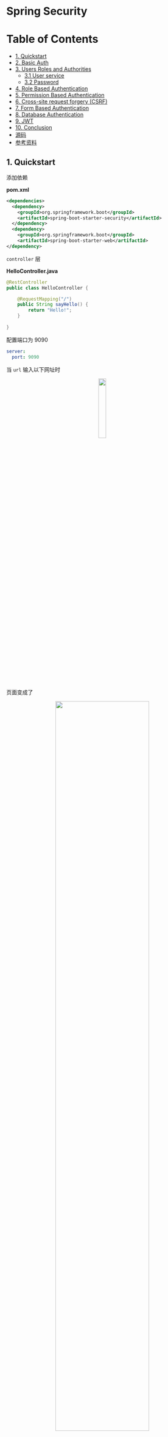 # Spring Security

Table of Contents
=================

* [1. Quickstart](#1-quickstart)
* [2. Basic Auth](#2-basic-auth)
* [3. Users Roles and Authorities](#3-users-roles-and-authorities)
   * [3.1 User service](#31-user-service)
   * [3.2 Password](#32-password)
* [4. Role Based Authentication](#4-role-based-authentication)
* [5. Permission Based Authentication](#5-permission-based-authentication)
* [6. Cross-site request forgery (CSRF)](#6-cross-site-request-forgery-csrf)
* [7. Form Based Authentication](#7-form-based-authentication)
* [8. Database Authentication](#8-database-authentication)
* [9. JWT](#9-jwt)
* [10. Conclusion](#10-conclusion)
* [源码](#源码)
* [参考资料](#参考资料)




## 1. Quickstart

添加依赖

**pom.xml**

```xml
<dependencies>
  <dependency>
    <groupId>org.springframework.boot</groupId>
    <artifactId>spring-boot-starter-security</artifactId>
  </dependency>
  <dependency>
    <groupId>org.springframework.boot</groupId>
    <artifactId>spring-boot-starter-web</artifactId>
</dependency>
```

`controller` 层

**HelloController.java**

```java
@RestController
public class HelloController {

    @RequestMapping("/")
    public String sayHello() {
        return "Hello!";
    }
    
}
```

配置端口为 9090

```yaml
server:
  port: 9090
```

当 `url` 输入以下网址时

<div align="center"> <img src="image-20200729101107448.png" width="20%"/> </div><br>

页面变成了

<div align="center"> <img src="image-20200729101213621.png" width="70%"/> </div><br>



可见，我们的接口没有赤裸裸地暴露供第三方随意访问了，`spring security` 框架给我们加了一层保护

用户名默认为 `user`

密码从控制台可以获得

<div align="center"> <img src="image-20200729101512541.png" width="70%"/> </div><br>

成功跳转！

<div align="center"> <img src="image-20200729101705261.png" width="60%"/> </div><br>



⚠️注意：

`login` 之后默认跳转到 `/` 路径



## 2. Basic Auth

集成 `Spring Security`

**ApplicationSecurityConfig.java**

```java
@Configuration
@EnableWebSecurity
public class ApplicationSecurityConfig extends WebSecurityConfigurerAdapter {
    @Override
    protected void configure(HttpSecurity http) throws Exception {
        http
                .authorizeRequests()
                .anyRequest()
                .authenticated()
                .and()
                .httpBasic();
    }
}
```

继承了 `WebSecurityConfigurerAdapter`，我们重写了 `configure` 方法（参数为 `HttpSecurity`）

解释一下编写思路（编写时会有代码提示）

对发过来的 `http request`

1. 授权请求
2. 所有请求
3. 都要验证
4. 和
5. 使用 `http basic` 验证方式


<div align="center"> <img src="image-20200729103511124.png" width="60%"/> </div><br>

修改 `controller`

**HelloController.java**

```java
@RestController
public class HelloController {

    @RequestMapping("/hello")
    public String sayHello() {
        return "Hello!";
    }

}
```



成功访问！


<div align="center"> <img src="image-20200729112220291.png" width="90%"/> </div><br>

## 3. Users Roles and Authorities

### 3.1 User service

在安全领域

用户包括一般包括以下信息：

- username
- password
- role
- authorities
- and more

`username` 和 `password` 很好理解，我们无论登录哪个网站，都需要用户名和密码来校验我们的身份

`role` 和 `authorities` 又如何理解呢？

我们在生活中有许多身份，在学校我们既是学生，也是父母的孩子，说不定还是校篮球队队长

权限一般与角色一起谈论。比如说你是学生，你可以享受教育优惠的权限，你可以享受在高中大学读书的权利...

你是篮球队队长，你就有组织训练的权限，有管理队员的权限...

<div align="center"> <img src="image-20200730173041674.png" width="50%"/> </div><br>



`Spring security` 默认的用户是 `user`

```java
@Configuration
@EnableWebSecurity
public class ApplicationSecurityConfig extends WebSecurityConfigurerAdapter {

    @Autowired
    private PasswordEncoder passwordEncoder;

    /**
     * 配置用户信息
     *
     * @return
     */
    @Override
    @Bean
    protected UserDetailsService userDetailsService() {

        // user 1: admin
        UserDetails admin = User.builder()
                .username("admin")
                .password(passwordEncoder.encode("123"))
                .roles(ADMIN.name())
                .build();

        // user 2: visitor
        UserDetails visitor = User.builder()
                .username("visitor")
                .password(passwordEncoder.encode("123"))
                .roles(VISITOR.name())
                .build();


        return new InMemoryUserDetailsManager(admin, visitor);

    }

    @Override
    protected void configure(HttpSecurity http) throws Exception {
        http
                .csrf().disable()
                .authorizeRequests()
                .antMatchers("/index").permitAll()
                .antMatchers("/admin").hasRole(ADMIN.name())
                .antMatchers("/visitor").hasRole(VISITOR.name())
                .anyRequest()
                .authenticated()
                .and()
                .httpBasic();
    }
}
```



解释（具体查看源码）：

- User：用户类
- UserDetails：用户信息类
- InMemoryUserDetailsManager：用户信息保存在内存



这里有一个小技巧，方法返回值是 `UserDetailsService`

是一个接口，点击左边绿色图标可以查看其实现类

<div align="center"> <img src="image-20200729115735148.png" width="70%"/> </div><br>



总的来说，用户信息配置类通过工厂模式创建了一个用户信息对象，并保存在内存中



### 3.2 Password

作为一个企业级安全框架，是决不允许密码以明文形式存储

`Spring security` 为我们提供了一个利器：`PasswordEncoder`

**PasswordEncoder.class**

```java
public interface PasswordEncoder {
    String encode(CharSequence var1);

    boolean matches(CharSequence var1, String var2);

    default boolean upgradeEncoding(String encodedPassword) {
        return false;
    }
}
```

采用第三种加密方式：

<div align="center"> <img src="image-20200729142305771.png" width="70%"/> </div><br>

**PasswordConfig.java**

```java
@Configuration
public class PasswordConfig {

    @Bean
    public PasswordEncoder passwordEncoder() {
        return new BCryptPasswordEncoder(10);
    }

}
```





<div align="center"> <img src="image-20200729143042853.png" width="50%"/> </div><br>

debug 一下，发现明文密码 “123” 已经加密


成功访问！

<div align="center"> <img src="image-20200729142739165.png" width="50%"/> </div><br>



## 4. Role Based Authentication

**一句话概括：你拥有什么身份，就访问特定身份的网址**



模拟两个角色：

- admin（拥有增删改查的权限）
- visitor （只有查的权限）



<div align="center"> <img src="roles.jpg" width="50%"/> </div><br>





为了方便理解，在用户信息中设置两个角色：

- admin
- visitor



权限枚举类：

**UserPermission.java**

```java
public enum UserPermission {

    CREATE("create"),
    READ("read"),
    UPDATE("update"),
    DELETE("delete");

    private final String permission;

    UserPermission(String permission) {
        this.permission = permission;
    }

    public String getPermission() {
        return permission;
    }

}
```

角色枚举类：

**UserRole.java**

```java
public enum UserRole {

    // 使用 guava 工具类简化代码
    ADMIN(Sets.newHashSet(UserPermission.READ)),
    VISITOR(Sets.newHashSet(UserPermission.CREATE, UserPermission.READ, UserPermission.UPDATE, UserPermission.DELETE));

    private final Set<UserPermission> permissionSet;

    UserRole(Set<UserPermission> permissionSet) {
        this.permissionSet = permissionSet;
    }

    public Set<UserPermission> getPermissionSet() {
        return permissionSet;
    }
    
}
```

权限枚举类：

**UserPermission.java**

```java
public enum UserPermission {

    CREATE("create"),
    READ("read"),
    UPDATE("update"),
    DELETE("delete");

    private final String permission;

    UserPermission(String permission) {
        this.permission = permission;
    }

    public String getPermission() {
        return permission;
    }

}
```

不同的 `request` 对应着不同的角色

**ApplicationSecurityConfig.java**

```java
@Override
protected void configure(HttpSecurity http) throws Exception {
  http
    .authorizeRequests()
    .antMatchers("/index").permitAll()
    .antMatchers("/admin").hasRole(ADMIN.name())
    .antMatchers("/visitor").hasRole(VISITOR.name())
    .anyRequest()
    .authenticated()
    .and()
    .httpBasic();
}
```



**HelloController.java**

```java
@RestController
public class HelloController {

    @GetMapping("/admin")
    public String sayAdmin() {
        return "Admin here";
    }

    @GetMapping("/visitor")
    public String sayVisitor() {
        return "Visitor here";
    }

}
```





当我们用 `admin` 账户去访问 `/visitor` 接口时，被拒绝了

<div align="center"> <img src="image-20200729173320401.png" width="80%"/> </div><br>

```json
{
    "timestamp": "2020-07-29T09:29:29.881+00:00",
    "status": 403,
    "error": "Forbidden",
    "message": "",
    "path": "/visitor"
}
```



当访问 `/admin` 接口时

<div align="center"> <img src="image-20200729173440143.png" width="80%"/> </div><br>

访问成功！

<div align="center"> <img src="image-20200729173528488.png" width="60%"/> </div><br>





## 5. Permission Based Authentication

<div align="center"> <img src="image-20200721110705139.png" width="50%"/> </div><br>

**不同的用户拥有不同的角色，不同的角色也拥有着不同的权限**



举个例子，看图理解

<div align="center"> <img src="image-20200731100429520.png" width="60%"/> </div><br>





















## 6. Cross-site request forgery (CSRF)































## 7. Form Based Authentication





















## 8. Database Authentication



























## 9. JWT









## 10. Conclusion

1. `Springboot` 与其他框架整合时，配置类：
   - 一定要加上 `@Configuration` 注解
   - 加上 `@EnableXXX` 注解
2. 多看源码
3. 工厂模式很常用
4. `guava` 工具类简化代码（可以研究一下）

   







## 源码

[security-demo](https://github.com/ceezyyy/backend-notes/tree/master/Security/SpringSecurity/code/security-demo)




## 参考资料

- [Spring Security | FULL COURSE](https://www.youtube.com/watch?v=her_7pa0vrg)

　